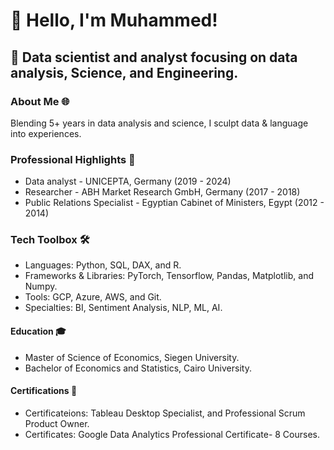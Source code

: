 # 👋 Hello, I'm Muhammed!

## 🚀 Data scientist and analyst focusing on data analysis, Science, and Engineering.


### About Me 🌐

Blending 5+ years in data analysis and science, I sculpt data & language into experiences.

### Professional Highlights 🌟
- Data analyst - UNICEPTA, Germany (2019 - 2024)
- Researcher - ABH Market Research GmbH, Germany (2017 - 2018)
- Public Relations Specialist - Egyptian Cabinet of Ministers, Egypt (2012 - 2014)

### Tech Toolbox 🛠️
- Languages: Python, SQL, DAX, and R.
- Frameworks & Libraries: PyTorch, Tensorflow, Pandas, Matplotlib, and Numpy.
- Tools: GCP, Azure, AWS, and Git.
- Specialties: BI, Sentiment Analysis, NLP, ML, AI.

#### Education 🎓
- Master of Science of Economics, Siegen University.
- Bachelor of Economics and Statistics, Cairo University.

#### Certifications 📜
- Certificateions: Tableau Desktop Specialist, and Professional Scrum Product Owner.
- Certificates: Google Data Analytics Professional Certificate- 8 Courses.






